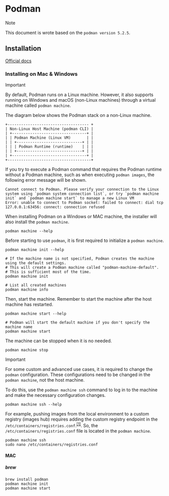# Podman

> [!NOTE]
> This document is wrote based on the `podman version 5.2.5`.

## Installation

[Official docs](https://podman.io/docs/installation)

### Installing on Mac & Windows

> [!IMPORTANT]
> By default, Podman runs on a Linux machine. However, it also supports running on Windows and macOS (non-Linux machines) through a virtual machine called `podman machine`.
>
> The diagram below shows the Podman stack on a non-Linux machine.
> 
> ```
> +------------------------------------ + 
> | Non-Linux Host Machine (podman CLI) | 
> | +---------------------------------+ | 
> | | Podman Machine (Linux VM)       | | 
> | | +-----------------------------+ | |
> | | | Podman Runtime (runtime)    | | | 
> | | +-----------------------------+ | |
> | +---------------------------------+ |
> +-------------------------------------+
> ```
>
> If you try to execute a Podman command that requires the Podman runtime without a Podman machine, such as when executing `podman images`, the following error message will be shown.
> 
> ```
> Cannot connect to Podman. Please verify your connection to the Linux system using `podman system connection list`, or try `podman machine init` and `podman machine start` to manage a new Linux VM
> Error: unable to connect to Podman socket: failed to connect: dial tcp 127.0.0.1:63456: connect: connection refused
> ```
> 
> When installing Podman on a Windows or MAC machine, the installer will also install the `podman machine`.
> 
> ```
> podman machine --help
> ```
> 
> Before starting to use `podman`, it is first required to initialize a `podman machine`.
> 
> ```
> podman machine init --help
>
> # If the machine name is not specified, Podman creates the machine using the default settings.
> # This will create a Podman machine called "podman-machine-default".
> # This is sufficient most of the time.
> podman machine init
>
> # List all created machines
> podman machine info
> ```
> 
> Then, start the machine. Remember to start the machine after the host machine has restarted.
> 
> ```
> podman machine start --help
>
> # Podman will start the default machine if you don't specify the machine name
> podman machine start
> ```
>
> The machine can be stopped when it is no needed.
>
> ```
> podman machine stop
> ```

> [!IMPORTANT]
> For some custom and advanced use cases, it is required to change the `podman` configuration.
> These configurations need to be changed in the `podman machine`, not the host machine.
>
> To do this, use the `podman machine ssh` command to log in to the machine and make the necessary configuration changes.
> 
> ```
> podman machine ssh --help
> ```
> 
> For example, pushing images from the local environment to a custom registry (images hub) requires adding the custom registry endpoint in the `/etc/containers/registries.conf`.<sup>[\[1\]](https://podman-desktop.io/docs/containers/registries)</sup>.
> So, the `/etc/containers/registries.conf` file is located in the `podman machine`.
>
> ```
> podman machine ssh
> sudo nano /etc/containers/registries.conf
> ```

#### MAC

##### brew

```
brew install podman
podman machine init
podman machine start
```
